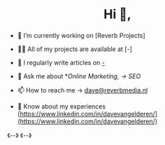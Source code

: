 <h1 align="center">Hi 👋,</h1>
<h3 align="center"></h3>

- 🔭 I’m currently working on [Reverb Projects]

- 👨‍💻 All of my projects are available at [-]

- 📝 I regularly write articles on [-](-)

- 💬 Ask me about **Online Marketing, -> SEO*

- 📫 How to reach me -> <a href="mailto:dave@reverbmedia.nl">dave@reverbmedia.nl</a>

- 📄 Know about my experiences [https://www.linkedin.com/in/davevangelderen/](https://www.linkedin.com/in/davevangelderen/)

《--》
《--》

